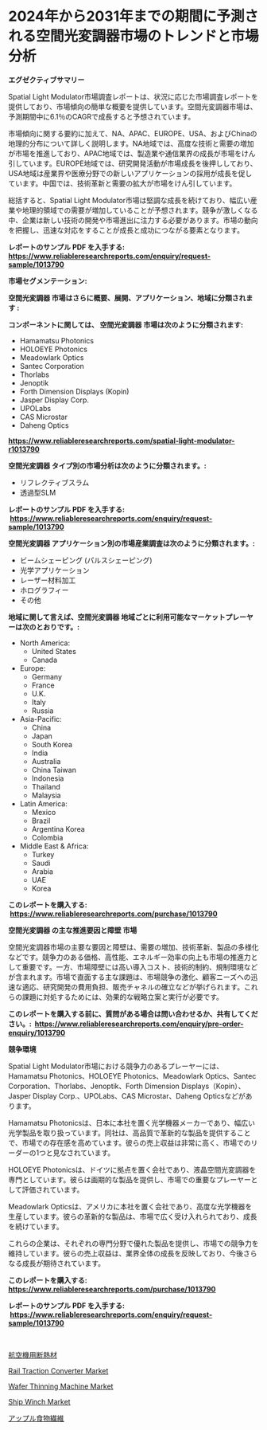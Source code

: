 <p><h1>2024年から2031年までの期間に予測される空間光変調器市場のトレンドと市場分析</h1></p><p><strong>エグゼクティブサマリー</strong></p>
<p><p>Spatial Light Modulator市場調査レポートは、状況に応じた市場調査レポートを提供しており、市場傾向の簡単な概要を提供しています。空間光変調器市場は、予測期間中に6.1％のCAGRで成長すると予想されています。</p><p>市場傾向に関する要約に加えて、NA、APAC、EUROPE、USA、およびChinaの地理的分布について詳しく説明します。NA地域では、高度な技術と需要の増加が市場を推進しており、APAC地域では、製造業や通信業界の成長が市場をけん引しています。EUROPE地域では、研究開発活動が市場成長を後押ししており、USA地域は産業界や医療分野での新しいアプリケーションの採用が成長を促しています。中国では、技術革新と需要の拡大が市場をけん引しています。</p><p>総括すると、Spatial Light Modulator市場は堅調な成長を続けており、幅広い産業や地理的領域での需要が増加していることが予想されます。競争が激しくなる中、企業は新しい技術の開発や市場進出に注力する必要があります。市場の動向を把握し、迅速な対応をすることが成長と成功につながる要素となります。</p></p>
<p><strong>レポートのサンプル PDF を入手する: <a href="https://www.reliableresearchreports.com/enquiry/request-sample/1013790">https://www.reliableresearchreports.com/enquiry/request-sample/1013790</a></strong></p>
<p><strong>市場セグメンテーション:</strong></p>
<p><strong> 空間光変調器 市場はさらに概要、展開、アプリケーション、地域に分類されます :</strong></p>
<p><strong>コンポーネントに関しては、 空間光変調器 市場は次のように分類されます: &nbsp;</strong></p>
<p><ul><li>Hamamatsu Photonics</li><li>HOLOEYE Photonics</li><li>Meadowlark Optics</li><li>Santec Corporation</li><li>Thorlabs</li><li>Jenoptik</li><li>Forth Dimension Displays (Kopin)</li><li>Jasper Display Corp.</li><li>UPOLabs</li><li>CAS Microstar</li><li>Daheng Optics</li></ul></p>
<p><strong><a href="https://www.reliableresearchreports.com/spatial-light-modulator-r1013790">https://www.reliableresearchreports.com/spatial-light-modulator-r1013790</a></strong></p>
<p><strong> 空間光変調器 タイプ別の市場分析は次のように分類されます。:</strong></p>
<p><ul><li>リフレクティブスラム</li><li>透過型SLM</li></ul></p>
<p><strong>レポートのサンプル PDF を入手する: &nbsp;<a href="https://www.reliableresearchreports.com/enquiry/request-sample/1013790">https://www.reliableresearchreports.com/enquiry/request-sample/1013790</a></strong></p>
<p><strong> 空間光変調器 アプリケーション別の市場産業調査は次のように分類されます。:</strong></p>
<p><ul><li>ビームシェーピング (パルスシェーピング)</li><li>光学アプリケーション</li><li>レーザー材料加工</li><li>ホログラフィー</li><li>その他</li></ul></p>
<p><strong>地域に関して言えば、空間光変調器 地域ごとに利用可能なマーケットプレーヤーは次のとおりです。:</strong></p>
<p><ul>
    <li>
        North America:
        <ul>
            <li>United States</li>
            <li>Canada</li>
        </ul>
    </li>
    <li>
        Europe:
        <ul>
            <li>Germany</li>
            <li>France</li>
            <li>U.K.</li>
            <li>Italy</li>
            <li>Russia</li>
        </ul>
    </li>
    <li>
        Asia-Pacific:
        <ul>
            <li>China</li>
            <li>Japan</li>
            <li>South Korea</li>
            <li>India</li>
            <li>Australia</li>
            <li>China Taiwan</li>
            <li>Indonesia</li>
            <li>Thailand</li>
            <li>Malaysia</li>
        </ul>
    </li>
    <li>
        Latin America:
        <ul>
            <li>Mexico</li>
            <li>Brazil</li>
            <li>Argentina Korea</li>
            <li>Colombia</li>
        </ul>
    </li>
    <li>
        Middle East & Africa:
        <ul>
            <li>Turkey</li>
            <li>Saudi</li>
            <li>Arabia</li>
            <li>UAE</li>
            <li>Korea</li>
        </ul>
    </li>
    </ul></p>
<p><strong>このレポートを購入する: &nbsp;<a href="https://www.reliableresearchreports.com/purchase/1013790">https://www.reliableresearchreports.com/purchase/1013790</a></strong></p>
<p><strong>空間光変調器 の主な推進要因と障壁 市場</strong></p>
<p><p>空間光変調器市場の主要な要因と障壁は、需要の増加、技術革新、製品の多様化などです。競争力のある価格、高性能、エネルギー効率の向上も市場の推進力として重要です。一方、市場障壁には高い導入コスト、技術的制約、規制環境などが含まれます。市場で直面する主な課題は、市場競争の激化、顧客ニーズへの迅速な適応、研究開発の費用負担、販売チャネルの確立などが挙げられます。これらの課題に対処するためには、効果的な戦略立案と実行が必要です。</p></p>
<p><strong>このレポートを購入する前に、質問がある場合は問い合わせるか、共有してください。:&nbsp; <a href="https://www.reliableresearchreports.com/enquiry/pre-order-enquiry/1013790">https://www.reliableresearchreports.com/enquiry/pre-order-enquiry/1013790</a></strong></p>
<p><strong>競争環境</strong></p>
<p><p>Spatial Light Modulator市場における競争力のあるプレーヤーには、Hamamatsu Photonics、HOLOEYE Photonics、Meadowlark Optics、Santec Corporation、Thorlabs、Jenoptik、Forth Dimension Displays（Kopin）、Jasper Display Corp.、UPOLabs、CAS Microstar、Daheng Opticsなどがあります。</p><p>Hamamatsu Photonicsは、日本に本社を置く光学機器メーカーであり、幅広い光学製品を取り扱っています。同社は、高品質で革新的な製品を提供することで、市場での存在感を高めています。彼らの売上収益は非常に高く、市場でのリーダーの1つと見なされています。</p><p>HOLOEYE Photonicsは、ドイツに拠点を置く会社であり、液晶空間光変調器を専門としています。彼らは画期的な製品を提供し、市場での重要なプレーヤーとして評価されています。</p><p>Meadowlark Opticsは、アメリカに本社を置く会社であり、高度な光学機器を生産しています。彼らの革新的な製品は、市場で広く受け入れられており、成長を続けています。</p><p>これらの企業は、それぞれの専門分野で優れた製品を提供し、市場での競争力を維持しています。彼らの売上収益は、業界全体の成長を反映しており、今後さらなる成長が期待されています。</p></p>
<p><strong>このレポートを購入する: &nbsp; <a href="https://www.reliableresearchreports.com/purchase/1013790">https://www.reliableresearchreports.com/purchase/1013790</a></strong></p>
<p><strong>レポートのサンプル PDF を入手する: &nbsp;<a href="https://www.reliableresearchreports.com/enquiry/request-sample/1013790">https://www.reliableresearchreports.com/enquiry/request-sample/1013790</a></strong><strong></strong></p>
<p>&nbsp;</p>
<p><p><a href="https://medium.com/@reyeshowell66/%E8%88%AA%E7%A9%BA%E6%A9%9F%E6%96%AD%E7%86%B1%E5%B8%82%E5%A0%B4-%E7%AB%B6%E4%BA%89%E5%88%86%E6%9E%90-%E5%B8%82%E5%A0%B4%E5%82%BE%E5%90%91%E3%81%8A%E3%82%88%E3%81%B32031%E5%B9%B4%E3%81%BE%E3%81%A7%E3%81%AE%E4%BA%88%E6%B8%AC-6129798bb232">航空機用断熱材</a></p><p><a href="https://www.linkedin.com/pulse/rail-traction-converter-market-dynamics-2024-2031-also-cxuec?trackingId=7KkHSOqnbJ0fH%2BxSe9H7vg%3D%3D">Rail Traction Converter Market</a></p><p><a href="https://www.linkedin.com/pulse/wafer-thinning-machine-market-size-trends-growth-outlook-forecasted-91gtc?trackingId=hyvzFqdNodl8yq6OM1ErXg%3D%3D">Wafer Thinning Machine Market</a></p><p><a href="https://github.com/shotows/Market-Research-Report-List-2/blob/main/ship-winch-market.md">Ship Winch Market</a></p><p><a href="https://medium.com/@s.guest01/apple-dietary-fiber%E5%B8%82%E5%A0%B4%E3%83%A1%E3%83%88%E3%83%AA%E3%82%AF%E3%82%B9%E3%81%AE%E5%BE%A9%E5%8F%B7%E5%8C%96-%E5%B8%82%E5%A0%B4%E3%82%B7%E3%82%A7%E3%82%A2-%E3%83%88%E3%83%AC%E3%83%B3%E3%83%89-%E6%88%90%E9%95%B7%E3%83%91%E3%82%BF%E3%83%BC%E3%83%B3-7de099f1d306">アップル食物繊維</a></p></p>